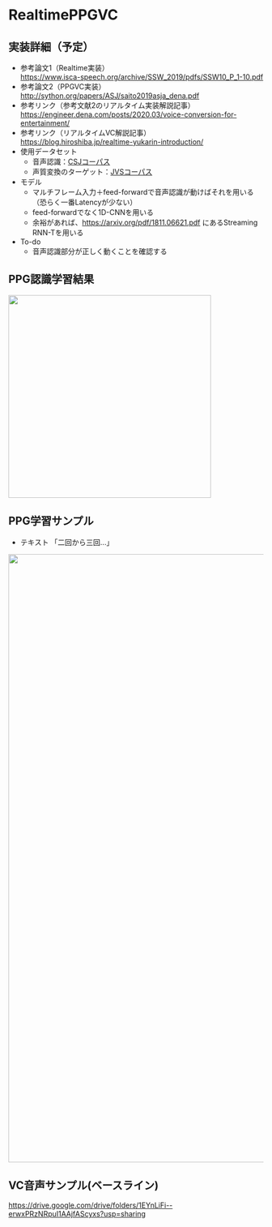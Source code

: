 # RealtimePPGVC

## 実装詳細（予定）
* 参考論文1（Realtime実装）  
https://www.isca-speech.org/archive/SSW_2019/pdfs/SSW10_P_1-10.pdf  
* 参考論文2（PPGVC実装）  
http://sython.org/papers/ASJ/saito2019asja_dena.pdf
* 参考リンク（参考文献2のリアルタイム実装解説記事）  
https://engineer.dena.com/posts/2020.03/voice-conversion-for-entertainment/
* 参考リンク（リアルタイムVC解説記事）  
https://blog.hiroshiba.jp/realtime-yukarin-introduction/
* 使用データセット  
  * 音声認識：[CSJコーパス](https://pj.ninjal.ac.jp/corpus_center/csj/)  
  * 声質変換のターゲット：[JVSコーパス](https://sites.google.com/site/shinnosuketakamichi/research-topics/jvs_corpus)  
* モデル
  * マルチフレーム入力＋feed-forwardで音声認識が動けばそれを用いる（恐らく一番Latencyが少ない）  
  * feed-forwardでなく1D-CNNを用いる
  * 余裕があれば、https://arxiv.org/pdf/1811.06621.pdf にあるStreaming RNN-Tを用いる
* To-do
  * 音声認識部分が正しく動くことを確認する

## PPG認識学習結果
<img src="https://user-images.githubusercontent.com/25415810/109280313-34060200-785e-11eb-8279-8eef5c738330.png" width="400px">

## PPG学習サンプル
* テキスト 「二回から三回...」
<img src="https://user-images.githubusercontent.com/25415810/109280300-2ea8b780-785e-11eb-9085-776201644f36.png" width="1200px">

## VC音声サンプル(ベースライン)
https://drive.google.com/drive/folders/1EYnLiFi--erwxPRzNRpuI1AAjfAScyxs?usp=sharing
